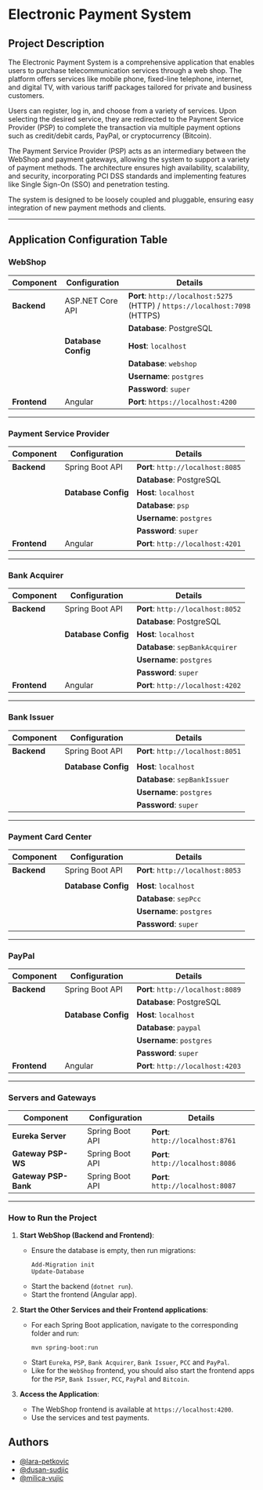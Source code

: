 # Electronic Payment System

## Project Description
The Electronic Payment System is a comprehensive application that enables users to purchase telecommunication services through a web shop. The platform offers services like mobile phone, fixed-line telephone, internet, and digital TV, with various tariff packages tailored for private and business customers.

Users can register, log in, and choose from a variety of services. Upon selecting the desired service, they are redirected to the Payment Service Provider (PSP) to complete the transaction via multiple payment options such as credit/debit cards, PayPal, or cryptocurrency (Bitcoin).

The Payment Service Provider (PSP) acts as an intermediary between the WebShop and payment gateways, allowing the system to support a variety of payment methods. The architecture ensures high availability, scalability, and security, incorporating PCI DSS standards and implementing features like Single Sign-On (SSO) and penetration testing.

The system is designed to be loosely coupled and pluggable, ensuring easy integration of new payment methods and clients.

---

## Application Configuration Table

### **WebShop**
| **Component**    | **Configuration**     | **Details**                                                             |
|------------------|-----------------------|-------------------------------------------------------------------------|
| **Backend**      | ASP.NET Core API      | **Port**: `http://localhost:5275` (HTTP) / `https://localhost:7098` (HTTPS) |
|                  |                       | **Database**: PostgreSQL                                                |
|                  | **Database Config**   | **Host**: `localhost`                                                   |
|                  |                       | **Database**: `webshop`                                                 |
|                  |                       | **Username**: `postgres`                                                |
|                  |                       | **Password**: `super`                                                   |
| **Frontend**     | Angular               | **Port**: `https://localhost:4200`                                       |

---

### **Payment Service Provider**
| **Component**    | **Configuration**     | **Details**                                                             |
|------------------|-----------------------|-------------------------------------------------------------------------|
| **Backend**      | Spring Boot API       | **Port**: `http://localhost:8085`                                       |
|                  |                       | **Database**: PostgreSQL                                                |
|                  | **Database Config**   | **Host**: `localhost`                                                   |
|                  |                       | **Database**: `psp`                                                     |
|                  |                       | **Username**: `postgres`                                                |
|                  |                       | **Password**: `super`                                                   |
| **Frontend**     | Angular               | **Port**: `http://localhost:4201`                                       |

---

### **Bank Acquirer**
| **Component**    | **Configuration**     | **Details**                                                             |
|------------------|-----------------------|-------------------------------------------------------------------------|
| **Backend**      | Spring Boot API       | **Port**: `http://localhost:8052`                                       |
|                  |                       | **Database**: PostgreSQL                                                |
|                  | **Database Config**   | **Host**: `localhost`                                                   |
|                  |                       | **Database**: `sepBankAcquirer`                                         |
|                  |                       | **Username**: `postgres`                                                |
|                  |                       | **Password**: `super`                                                   |
| **Frontend**     | Angular               | **Port**: `http://localhost:4202`                                       |

---

### **Bank Issuer**
| **Component**    | **Configuration**     | **Details**                                                             |
|------------------|-----------------------|-------------------------------------------------------------------------|
| **Backend**      | Spring Boot API       | **Port**: `http://localhost:8051`                                       |
|                  |                       ||**Database**     : PostgreSQL                                           |
|                  | **Database Config**   | **Host**: `localhost`                                                   |
|                  |                       | **Database**: `sepBankIssuer`                                           |
|                  |                       | **Username**: `postgres`                                                |
|                  |                       | **Password**: `super`                                                   |

---

### **Payment Card Center**
| **Component**    | **Configuration**     | **Details**                                                             |
|------------------|-----------------------|-------------------------------------------------------------------------|
| **Backend**      | Spring Boot API       | **Port**: `http://localhost:8053`                                       |
|                  |                       || **Database** : PostgreSQL                                              |
|                  | **Database Config**   | **Host**: `localhost`                                                   |
|                  |                       | **Database**: `sepPcc`                                                  |
|                  |                       | **Username**: `postgres`                                                |
|                  |                       | **Password**: `super`                                                   |

---

### **PayPal**
| **Component**    | **Configuration**     | **Details**                                                             |
|------------------|-----------------------|-------------------------------------------------------------------------|
| **Backend**      | Spring Boot API       | **Port**: `http://localhost:8089`                                       |
|                  |                       | **Database**: PostgreSQL                                                |
|                  | **Database Config**   | **Host**: `localhost`                                                   |
|                  |                       | **Database**: `paypal`                                                  |
|                  |                       | **Username**: `postgres`                                                |
|                  |                       | **Password**: `super`                                                   |
| **Frontend**     | Angular               | **Port**: `http://localhost:4203`                                       |

---

### **Servers and Gateways**
| **Component**    | **Configuration**     | **Details**                                                             |
|------------------|-----------------------|-------------------------------------------------------------------------|
| **Eureka Server**      | Spring Boot API       | **Port**: `http://localhost:8761`                                 |
| **Gateway PSP-WS**      | Spring Boot API       | **Port**: `http://localhost:8086`                                |
| **Gateway PSP-Bank**      | Spring Boot API       | **Port**: `http://localhost:8087`                              |

---

### **How to Run the Project**

1. **Start WebShop (Backend and Frontend)**:
   - Ensure the database is empty, then run migrations:
     ```
     Add-Migration init
     Update-Database
     ```
   - Start the backend (`dotnet run`).
   - Start the frontend (Angular app).

2. **Start the Other Services and their Frontend applications**:
   - For each Spring Boot application, navigate to the corresponding folder and run:
     ```
     mvn spring-boot:run
     ```
   - Start `Eureka`, `PSP`, `Bank Acquirer`, `Bank Issuer`, `PCC` and `PayPal`.
   - Like for the `WebShop` frontend, you should also start the frontend apps for the `PSP`, `Bank Issuer`, `PCC`, `PayPal` and `Bitcoin`.

3. **Access the Application**:
   - The WebShop frontend is available at `https://localhost:4200`.
   - Use the services and test payments.

## Authors
- [@lara-petkovic](https://www.github.com/lara-petkovic)
- [@dusan-sudjic](https://www.github.com/dusan-sudjic)
- [@milica-vujic](https://www.github.com/MilicaVujic)